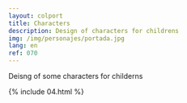 ```yaml
---
layout: colport
title: Characters
description: Design of characters for childrens
img: /img/personajes/portada.jpg
lang: en
ref: 070
---
```


Deisng of some characters for childerns

{% include 04.html %}
